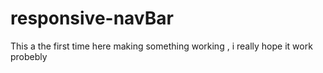 # responsive-navBar
This a the first time here making something working , i really hope it work probebly 
